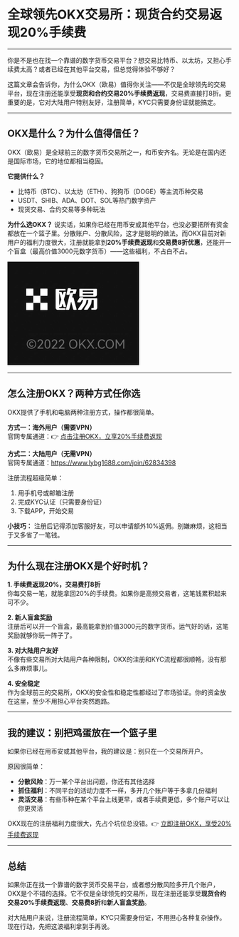 # 全球领先OKX交易所：现货合约交易返现20%手续费

---

你是不是也在找一个靠谱的数字货币交易平台？想交易比特币、以太坊，又担心手续费太高？或者已经在其他平台交易，但总觉得体验不够好？

这篇文章会告诉你，为什么OKX（欧易）值得你关注——不仅是全球领先的交易平台，现在注册还能享受**现货和合约交易20%手续费返现**，交易费直接打8折。更重要的是，它对大陆用户特别友好，注册简单，KYC只需要身份证就能搞定。

---

## OKX是什么？为什么值得信任？

OKX（欧易）是全球前三的数字货币交易所之一，和币安齐名。无论是在国内还是国际市场，它的地位都相当稳固。

**它提供什么？**
- 比特币（BTC）、以太坊（ETH）、狗狗币（DOGE）等主流币种交易
- USDT、SHIB、ADA、DOT、SOL等热门数字资产
- 现货交易、合约交易等多种玩法

**为什么选OKX？**
说实话，如果你已经在用币安或其他平台，也没必要把所有资金都放在一个篮子里。分散账户、分散风险，这才是聪明的做法。而OKX目前对新用户的福利力度很大，注册就能拿到**20%手续费返现**和**交易费8折优惠**，还能开一个盲盒（最高价值3000元数字货币）——这些福利，不占白不占。

![OKX交易平台界面展示](image/8731133603345591.webp)

---

## 怎么注册OKX？两种方式任你选

OKX提供了手机和电脑两种注册方式，操作都很简单。

**方式一：海外用户（需要VPN）**  
官网专属通道：👉 [点击注册OKX，立享20%手续费返现](https://www.okx.com/join/62834398)

**方式二：大陆用户（无需VPN）**  
官网专属通道：https://www.lybg1688.com/join/62834398

注册流程超级简单：
1. 用手机号或邮箱注册
2. 完成KYC认证（只需要身份证）
3. 下载APP，开始交易

**小技巧：** 注册后记得添加客服好友，可以申请额外10%返佣。别嫌麻烦，这相当于又多省了一笔钱。

---

## 为什么现在注册OKX是个好时机？

**1. 手续费返现20%，交易费打8折**  
你每交易一笔，就能拿回20%的手续费。如果你是高频交易者，这笔钱累积起来可不少。

**2. 新人盲盒奖励**  
注册后可以开一个盲盒，最高能拿到价值3000元的数字货币。运气好的话，这笔奖励就够你玩一阵子了。

**3. 对大陆用户友好**  
不像有些交易所对大陆用户各种限制，OKX的注册和KYC流程都很顺畅，没有那么多麻烦事儿。

**4. 安全稳定**  
作为全球前三的交易所，OKX的安全性和稳定性都经过了市场验证。你的资金放在这里，至少不用担心平台突然跑路。

---

## 我的建议：别把鸡蛋放在一个篮子里

如果你已经在用币安或其他平台，我的建议是：别只在一个交易所开户。

原因很简单：
- **分散风险**：万一某个平台出问题，你还有其他选择
- **抓住福利**：不同平台的活动力度不一样，多开几个账户等于多拿几份福利
- **灵活交易**：有些币种在某个平台上线更早，或者手续费更低，多个账户可以让你更灵活

OKX现在的注册福利力度很大，先占个坑位总没错。👉 [立即注册OKX，享受20%手续费返现](https://www.okx.com/join/62834398)

---

## 总结

如果你正在找一个靠谱的数字货币交易平台，或者想分散风险多开几个账户，OKX是个不错的选择。它不仅是全球领先的交易所，现在注册还能享受**现货合约交易20%手续费返现**、**交易费8折**和**新人盲盒奖励**。

对大陆用户来说，注册流程简单，KYC只需要身份证，不用担心各种复杂操作。现在行动，先把这波福利拿到手再说。
